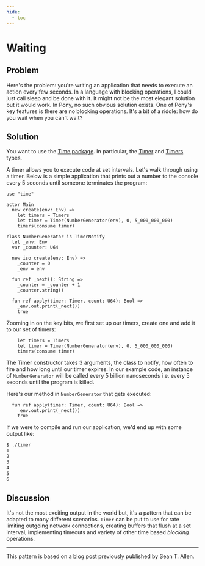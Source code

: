 ```yaml
---
hide:
  - toc
---
```


# Waiting

## Problem

Here's the problem: you're writing an application that needs to execute an action every few seconds. In a language with blocking operations, I could just call sleep and be done with it. It might not be the most elegant solution but it would work. In Pony, no such obvious solution exists.  One of Pony's key features is there are no blocking operations. It's a bit of a riddle: how do you wait when you can't wait?

## Solution

You want to use the [Time package](https://stdlib.ponylang.io/time--index). In particular, the [Timer](https://stdlib.ponylang.io/time-Timer/) and [Timers](https://stdlib.ponylang.io/time-Timers/) types.

A timer allows you to execute code at set intervals. Let's walk through using a timer. Below is a simple application that prints out a number to the console every 5 seconds until someone terminates the program:

```pony
use "time"

actor Main
  new create(env: Env) =>
    let timers = Timers
    let timer = Timer(NumberGenerator(env), 0, 5_000_000_000)
    timers(consume timer)

class NumberGenerator is TimerNotify
  let _env: Env
  var _counter: U64

  new iso create(env: Env) =>
    _counter = 0
    _env = env

  fun ref _next(): String =>
    _counter = _counter + 1
    _counter.string()

  fun ref apply(timer: Timer, count: U64): Bool =>
    _env.out.print(_next())
    true
```

Zooming in on the key bits, we first set up our timers, create one and add it to our set of timers:

```pony
    let timers = Timers
    let timer = Timer(NumberGenerator(env), 0, 5_000_000_000)
    timers(consume timer)
```

The Timer constructor takes 3 arguments, the class to notify, how often to fire and how long until our timer expires. In our example code, an instance of `NumberGenerator` will be called every 5 billion nanoseconds i.e. every 5 seconds until the program is killed.

Here's our method in `NumberGenerator` that gets executed:

```pony
  fun ref apply(timer: Timer, count: U64): Bool =>
    _env.out.print(_next())
    true
```

If we were to compile and run our application, we'd end up with some output
like:

```bash
$ ./timer
1
2
3
4
5
6
```

## Discussion

It's not the most exciting output in the world but, it's a pattern that can be adapted to many different scenarios. `Timer` can be put to use for rate limiting outgoing network connections, creating buffers that flush at a set interval, implementing timeouts and variety of other time based _blocking_ operations.

---

This pattern is based on a [blog post](http://www.monkeysnatchbanana.com/2016/01/16/pony-patterns-waiting/) previously published by Sean T. Allen.

